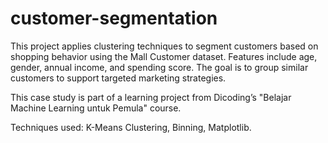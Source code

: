 # customer-segmentation
This project applies clustering techniques to segment customers based on shopping behavior using the Mall Customer dataset. Features include age, gender, annual income, and spending score. The goal is to group similar customers to support targeted marketing strategies.

This case study is part of a learning project from Dicoding’s "Belajar Machine Learning untuk Pemula" course.

Techniques used: K-Means Clustering, Binning, Matplotlib.

